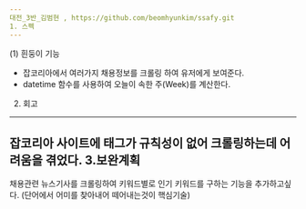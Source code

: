 ```yaml
---
대전_3반_김범현 , https://github.com/beomhyunkim/ssafy.git
1. 스펙
---
```

(1) 흰둥이 기능
  - 잡코리아에서 여러가지 채용정보를 크롤링 하여 유저에게 보여준다.
  - datetime 함수를 사용하여 오늘이 속한 주(Week)를 계산한다.
2. 회고
---
잡코리아 사이트에 태그가 규칙성이 없어 크롤링하는데 어려움을 겪었다.
3.보완계획
---
채용관련 뉴스기사를 크롤링하여 키워드별로 인기 키워드를 구하는 기능을 추가하고싶다.
(단어에서 어미를 찾아내어 떼어내는것이 핵심기술)
